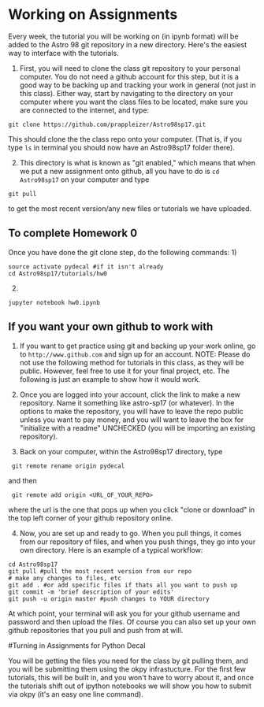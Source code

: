 # Working on Assignments 

Every week, the tutorial you will be working on (in ipynb format) will be added to the Astro 98 git repository in a new directory. Here's the easiest way to interface with the tutorials. 

1) First, you will need to clone the class git repository to your personal computer. You do not need a github account for this step, but it is a good way to be backing up and tracking your work in general (not just in this class). Either way, start by navigating to the directory on your computer where you want the class files to be located, make sure you are connected to the internet, and type: 
```
git clone https://github.com/prappleizer/Astro98sp17.git
```
This should clone the the class repo onto your computer. (That is, if you type ```ls``` in terminal you should now have an Astro98sp17 folder there). 

2) This directory is what is known as "git enabled," which means that when we put a new assignment onto github, all you have to do is ```cd Astro98sp17``` on your computer and type 
```
git pull
```
to get the most recent version/any new files or tutorials we have uploaded.

## To complete Homework 0

Once you have done the git clone step, do the following commands:
1) 
```
source activate pydecal #if it isn't already
cd Astro98sp17/tutorials/hw0
```
2)
```
jupyter notebook hw0.ipynb
```


## If you want your own github to work with

1) If you want to get practice using git and backing up your work online, go to ```http://www.github.com``` and sign up for an account. NOTE: Please do not use the following method for tutorials in this class, as they will be public. However, feel free to use it for your final project, etc. The following is just an example to show how it would work.

2) Once you are logged into your account, click the link to make a new repository. Name it something like astro-sp17 (or whatever). In the options to make the repository, you will have to leave the repo public unless you want to pay money, and you will want to leave the box for "initialize with a readme" UNCHECKED (you will be importing an existing repository). 

3) Back on your computer, within the Astro98sp17 directory, type
```
 git remote rename origin pydecal
```
and then 
```
 git remote add origin <URL_OF_YOUR_REPO>
```
where the url is the one that pops up when you click "clone or download" in the top left corner of your github repository online. 

4) Now, you are set up and ready to go. When you pull things, it comes from our repository of files, and when you push things, they go into your own directory. Here is an example of a typical workflow:
```
cd Astro98sp17
git pull #pull the most recent version from our repo
# make any changes to files, etc
git add . #or add specific files if thats all you want to push up
git commit -m 'brief description of your edits'
git push -u origin master #push changes to YOUR directory
```
At which point, your terminal will ask you for your github username and password and then upload the files. Of course you can also set up your own github repositories that you pull and push from at will. 


#Turning in Assignments for Python Decal

You will be getting the files you need for the class by git pulling them, and you will be submitting them using the okpy infrastucture. For the first few tutorials, this will be built in, and you won't have to worry about it, and once the tutorials shift out of ipython notebooks we will show you how to submit via okpy (it's an easy one line command).


